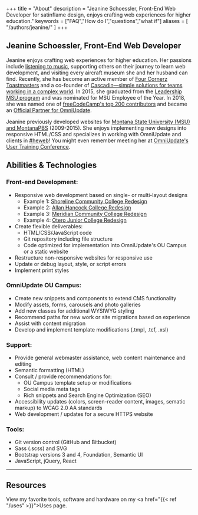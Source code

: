 +++
title = "About"
description = "Jeanine Schoessler, Front-End Web Developer for satinflame design, enjoys crafting web experiences for higher education."
keywords = ["FAQ","How do I","questions","what if"]
aliases = [
    "/authors/jeanine/" 
]
+++

Jeanine Schoessler, Front-End Web Developer
-----------

Jeanine enjoys crafting web experiences for higher education. Her passions include [listening to music](https://open.spotify.com/user/satinflame), supporting others on their journey to learn web development, and visiting every aircraft museum she and her husband can find. Recently, she has become an active member of [Four Cornerz Toastmasters](https://fourcornerz.toastmastersclubs.org) and a co-founder of [Cascadin—simple solutions for teams working in a complex world](https://www.cascadin.com). In 2015, she graduated from the [Leadership MSU program](https://www.montana.edu/leadershipmsu/) and was nominated for MSU Employee of the Year. In 2018, she was named one of [freeCodeCamp's top 200 contributors](https://www.freecodecamp.org/news/announcing-our-freecodecamp-2018-top-contributor-award-winners-861da08a77e1/) and became an <a href="https://omniupdate.com/partners/partners-list.html">Official Partner for OmniUpdate</a>. 

Jeanine previously developed websites for [Montana State University (MSU) and MontanaPBS](https://www.linkedin.com/in/satinflame) (2009-2015). She enjoys implementing new designs into responsive HTML/CSS and specializes in working with OmniUpdate and clients in [#heweb](https://twitter.com/search?q=%23heweb)! You might even remember meeting her at [OmniUpdate's User Training Conference](/blog/2018/03/omniupdate-2018/).

## Abilities & Technologies

### Front-end Development:  
-	Responsive web development based on single- or multi-layout designs 
    - Example 1: <a href="https://virtual.github.io/shoreline/" rel="nofollow">Shoreline Community College Redesign</a>
    - Example 2: <a href="https://virtual.github.io/allanhancock/" rel="nofollow">Allan Hancock College Redesign</a>
    - Example 3: <a href="https://satinflame.com/ou/meridian/" rel="nofollow">Meridian Community College Redesign</a>
    - Example 4: <a href="https://satinflame.com/ou/ojc/" rel="nofollow">Otero Junior College Redesign</a>
-	Create flexible deliverables:
    - HTML/CSS/JavaScript code
    - Git repository including file structure
    - Code optimized for implementation into OmniUpdate's OU Campus or a static website
-	Restructure non-responsive websites for responsive use
-	Update or debug layout, style, or script errors
- Implement print styles

### OmniUpdate OU Campus:
- Create new snippets and components to extend CMS functionality
- Modify assets, forms, carousels and photo galleries
- Add new classes for additional WYSIWYG styling
- Recommend paths for new work or site migrations based on experience
- Assist with content migration 
- Develop and implement template modifications (.tmpl, .tcf, .xsl) 

### Support:
- Provide general webmaster assistance, web content maintenance and editing
- Semantic formatting (HTML)
- Consult / provide recommendations for:
    - OU Campus template setup or modifications
    - Social media meta tags
    - Rich snippets and Search Engine Optimization (SEO) 
- Accessibility updates (colors, screen-reader content, images, sematic markup) to WCAG 2.0 AA standards
- Web development / updates for a secure HTTPS website

### Tools:
- Git version control (GitHub and Bitbucket)
- Sass (.scss) and SVG
- Bootstrap versions 3 and 4, Foundation, Semantic UI
- JavaScript, jQuery, React 

-----

## Resources

View my favorite tools, software and hardware on my <a href="{{< ref "/uses" >}}">Uses</a> page.